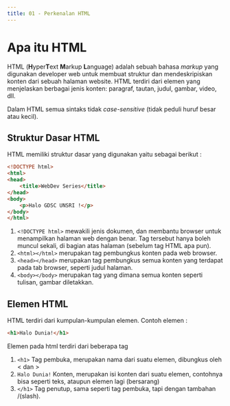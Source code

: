 ```yaml
---
title: 01 - Perkenalan HTML
---
```


# Apa itu HTML

HTML (**H**yper**T**ext **M**arkup **L**anguage) adalah sebuah bahasa _markup_ yang digunakan developer web untuk
membuat struktur dan mendeskripiskan konten dari sebuah halaman website. HTML terdiri dari elemen yang menjelaskan
berbagai jenis konten: paragraf, tautan, judul, gambar, video, dll.

Dalam HTML semua sintaks tidak _case-sensitive_ (tidak peduli huruf besar atau kecil).

## Struktur Dasar HTML
HTML memiliki struktur dasar yang digunakan yaitu sebagai berikut :
```html
<!DOCTYPE html>
<html>
<head>
    <title>WebDev Series</title>
</head>
<body>
    <p>Halo GDSC UNSRI !</p>
</body>
</html>
```

1. `<!DOCTYPE html>` mewakili jenis dokumen, dan membantu browser untuk menampilkan halaman web dengan benar.
Tag tersebut hanya boleh muncul sekali, di bagian atas halaman (sebelum tag HTML apa pun).
2. `<html></html>` merupakan tag pembungkus konten pada web browser.
3. `<head></head>` merupakan tag pembungkus semua konten yang terdapat pada tab browser, seperti judul halaman.
4. `<body></body>` merupakan tag yang dimana semua konten seperti tulisan, gambar diletakkan.

## Elemen HTML
HTML terdiri dari kumpulan-kumpulan elemen. Contoh elemen :
```html
<h1>Halo Dunia!</h1>
```

Elemen pada html terdiri dari beberapa tag
1. `<h1>` Tag pembuka, merupakan nama dari suatu elemen, dibungkus oleh < dan >
2. `Halo Dunia!` Konten, merupakan isi konten dari suatu elemen, contohnya bisa seperti teks, ataupun elemen lagi (bersarang)
3. `</h1>` Tag penutup, sama seperti tag pembuka, tapi dengan tambahan /(slash).